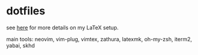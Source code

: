 # dotfiles

see [here](latex) for more details on my LaTeX setup.

main tools: neovim, vim-plug, vimtex, zathura, latexmk, oh-my-zsh, iterm2, yabai, skhd

